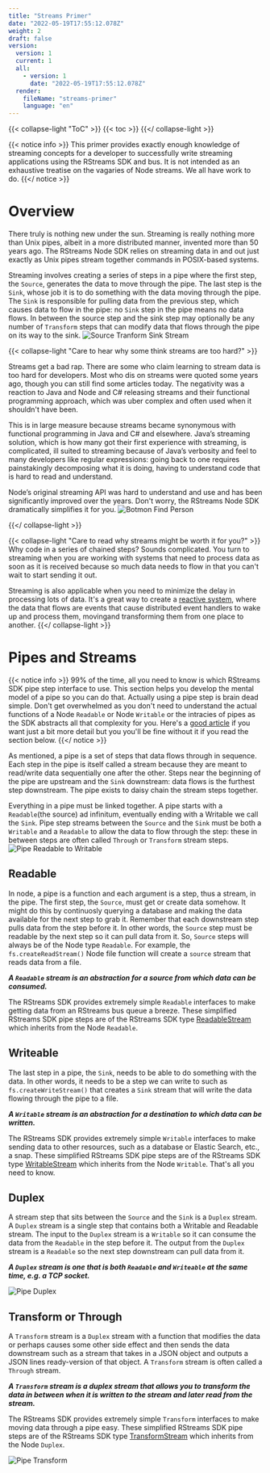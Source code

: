 ```yaml
---
title: "Streams Primer"
date: "2022-05-19T17:55:12.078Z"
weight: 2
draft: false
version:
  version: 1
  current: 1
  all:
    - version: 1
      date: "2022-05-19T17:55:12.078Z"
  render:
    fileName: "streams-primer"
    language: "en"
---
```


{{< collapse-light "ToC" >}}
{{< toc  >}}
{{</ collapse-light >}}

{{< notice info >}}
This primer provides exactly enough knowledge of streaming concepts for a developer to successfully 
write streaming applications using the RStreams SDK and bus.  It is not intended as an exhaustive 
treatise on the vagaries of Node streams.  We all have work to do.
{{</ notice >}}

# Overview
There truly is nothing new under the sun.  Streaming is really nothing more than Unix pipes, albeit in a more distributed manner, 
invented more than 50 years ago. The RStreams Node SDK relies on streaming data in and out just exactly as Unix pipes stream 
together commands in POSIX-based systems.   

Streaming involves creating a series of steps in a pipe where the first step, the `Source`, generates the data 
to move through the pipe.  The last step is the `Sink`, whose job it is to do something with the data moving through the pipe. 
The `Sink` is responsible for pulling data from the previous step, which causes data to flow in the pipe: no `Sink` step in the pipe means
no data flows.  In between the source step and the sink step may optionally be any number of `Transform` steps that can modify
data that flows through the pipe on its way to the sink.
![Source Tranform Sink Stream](../images/source-transform-sink.png "420px|center" )

{{< collapse-light "Care to hear why some think streams are too hard?" >}}

Streams get a bad rap.  There are some who claim learning to stream data is too hard for developers.  Most who dis on streams were
quoted some years ago, though you can still find some articles today.  The negativity was a reaction to Java and Node and C# releasing streams and their
functional programming approach, which was uber complex and often used when it shouldn't have been.

This is in large measure because streams became synonymous with functional programming in Java and C# and elsewhere.
Java’s streaming solution, which is how many got their first experience with streaming, is complicated, ill suited to streaming 
because of Java’s verbosity and feel to many developers like regular expressions: going back to one requires painstakingly decomposing
what it is doing, having to understand code that is hard to read and understand.

Node’s original streaming API was hard to understand and use and has been significantly improved over the years.  Don't worry, the RStreams 
Node SDK dramatically simplifies it for you.
![Botmon Find Person](../images/mark-struberg-tweet.png "400px|center" )


{{</ collapse-light >}}

{{< collapse-light "Care to read why streams might be worth it for you?" >}}
Why code in a series of chained steps?  Sounds complicated.  You turn to streaming when you are working with systems 
that need to process data as soon as it is received because so much data needs to flow in that you can't wait to start sending it out.

Streaming is also applicable when you need to minimize the delay in processing lots of data.  It's a great way to create a 
[reactive system](https://www.reactivemanifesto.org/), where the data that flows are events that cause distributed event
handlers to wake up and process them, movingand transforming them from one place to another.
{{</ collapse-light >}}

# Pipes and Streams
{{< notice info >}}
99% of the time, all you need to know is which RStreams SDK pipe step interface to use.
This section helps you develop the mental model of a pipe so you can do that. Actually using 
a pipe step is brain dead simple.  Don't get overwhelmed as you don't need to understand the actual functions of a 
Node `Readable` or Node `Writable` or the intracies of pipes as the SDK abstracts all that complexity for you.
Here's a [good article](https://www.freecodecamp.org/news/node-js-streams-everything-you-need-to-know-c9141306be93/#:~:text=A%20transform%20stream%20is%20basically,of%20that%20is%20the%20zlib.) if you want just a bit more detail but
you you'll be fine without it if you read the section below.
{{</ notice >}}

As mentioned, a pipe is a set of steps that data flows through in sequence.  Each step in the pipe is itself called a stream because
they are meant to read/write data sequentially one after the other.  Steps near the beginning of the pipe are upstream and the
`Sink` downstream: data flows is the furthest step downstream. The pipe exists to daisy chain the stream steps together.

Everything in a pipe must be linked together.  A pipe starts with a `Readable`(the source) ad infinitum, eventually ending with
a Writable we call the `Sink`.  Pipe step streams between the `Source`
and the `Sink` must be both a `Writable` and a `Readable` to allow the data to flow through the step: these in between steps
are often called `Through` or `Transform` stream steps.
![Pipe Readable to Writable](../images/pipe-readable-to-writable.png "700px|center" )

## Readable
In node, a pipe is a function and each argument is a step, thus a stream, in the pipe.  The first step, the `Source`, must
get or create data somehow.  It might do this by continuosly querying a database and making the data available for the next
step to grab it.  Remember that each downstream step pulls data from the step before it. In other words, the `Source` step
must be readable by the next step so it can pull data from it.  So, `Source` steps will always be of the Node type `Readable`.
For example, the `fs.createReadStream()` Node file function will create a `source` stream that reads data from a file.

***A `Readable` stream is an abstraction for a source from which data can be consumed.***

The RStreams SDK provides extremely simple `Readable` interfaces to make getting data from an RStreams bus queue a breeze.
These simplified RStreams SDK pipe steps are of the RStreams SDK type [ReadableStream](https://leoplatform.github.io/Nodejs/interfaces/lib_types.ReadableStream.html) which inherits from the Node `Readable`.

## Writeable
The last step in a pipe, the `Sink`, needs to be able to do something with the data.  In other words, it needs to
be a step we can write to such as `fs.createWriteStream()` that creates a `Sink` stream that will write the data flowing
through the pipe to a file.

***A `Writable` stream is an abstraction for a destination to which data can be written.***

The RStreams SDK provides extremely simple `Writable` interfaces to make sending data to other resources, such as a
database or Elastic Search, etc., a snap. These simplified RStreams SDK pipe steps are of the RStreams SDK type [WritableStream](https://leoplatform.github.io/Nodejs/interfaces/lib_types.WritableStream.html) which inherits from the Node `Writable`.  That's all you need to know.

## Duplex
A stream step that sits between the `Source` and the `Sink` is a `Duplex` stream.  A `Duplex` stream
is a single step that contains both a Writable and Readable stream. The input to the `Duplex` stream is a `Writable` so it can consume the data from the
`Readable`  in the step before it.  The output from the `Duplex` stream is a `Readable` so the next step downstream can pull
data from it.

***A `Duplex` stream is one that is both `Readable` and `Writeable` at the same time, e.g. a TCP socket.***

![Pipe Duplex](../images/pipe-general.png "600px|center" )

## Transform or Through

A `Transform` stream is a `Duplex` stream with a function that modifies the data or perhaps causes some other side effect 
and then sends the data downstream such as a stream that takes in a JSON object and outputs a JSON lines ready-version of that object.
A `Transform` stream is often called a `Through` stream.
 
***A `Transform` stream is a duplex stream that allows you to transform the data in between when it is written to the stream and later read from the stream.***

The RStreams SDK provides extremely simple `Transform` interfaces to make moving data through a pipe easy. These simplified RStreams SDK pipe steps are of the RStreams SDK type [TransformStream](https://leoplatform.github.io/Nodejs/interfaces/lib_types.TransformStream.html) which inherits from the Node `Duplex`.

![Pipe Transform](../images/pipe-transform.png "600px|center" )
